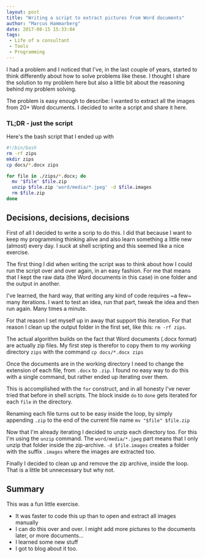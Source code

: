 ```yaml
---
layout: post
title: "Writing a script to extract pictures from Word documents"
author: "Marcus Hammarberg"
date: 2017-08-15 15:33:04
tags:
 - Life of a consultant
 - Tools
 - Programming
---
```


I had a problem and I noticed that I've, in the last couple of years, started to think differently about how to solve problems like these. I thought I share the solution to my problem here but also a little bit about the reasoning behind my problem solving.

The problem is easy enough to describe: I wanted to extract all the images from 20+ Word documents. I decided to write a script and share it here.

<!-- excerpt-end -->

### TL;DR - just the script

Here's the bash script that I ended up with

```bash
#!/bin/bash
rm -rf zips
mkdir zips
cp docs/*.docx zips

for file in ./zips/*.docx; do
  mv "$file" $file.zip
  unzip $file.zip 'word/media/*.jpeg' -d $file.images
  rm $file.zip
done
```

## Decisions, decisions, decisions

First of all I decided to write a scrip to do this. I did that because I want to keep my programming thinking alive and also learn something a little new (almost) every day. I *suck* at shell scripting and this seemed like a nice exercise.



The first thing I did when writing the script was to think about how I could run the script over and over again, in an easy fashion. For me that means that I kept the raw data (the Word documents in this case) in one folder and the output in another.

I've learned, the hard way, that writing any kind of code requires ~a few~ many iterations. I want to test an idea, run that part, tweak the idea and then run again. Many times a minute.

For that reason I set myself up in away that support this iteration. For that reason I clean up the output folder in the first set, like this: `rm -rf zips`.



The actual algorithm builds on the fact that Word documents (.docx format) are actually zip files. My first step is therefor to copy them to my *working* directory `zips` with the command `cp docs/*.docx zips`

Once the documents are in the working directory I need to change the extension of each file, from `.docx` to `.zip`. I found no easy way to do this with a single command, but rather ended up iterating over them.

This is accomplished with the `for` construct, and in all honesty I've never tried that before in shell scripts. The block inside `do` to `done` gets iterated for each `file` in the directory.

Renaming each file turns out to be easy inside the loop, by simply appending `.zip` to the end of the current file name `mv "$file" $file.zip`

Now that I'm already iterating I decided to unzip each directory too. For this I'm using the `unzip` command. The `word/media/*.jpeg` part means that I only unzip that folder inside the zip-archive. `-d $file.images` creates a folder with the suffix `.images` where the images are extracted too.

Finally I decided to clean up and remove the zip archive, inside the loop. That is a little bit unnecessary but why not.

## Summary

This was a fun little exercise.

* It was faster to code this up than to open and extract all images manually
* I can do this over and over. I might add more pictures to the documents later, or more documents…
* I learned some new stuff
* I got to blog about it too.

